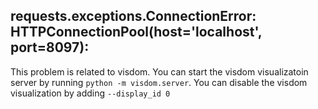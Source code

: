 ## requests.exceptions.ConnectionError: HTTPConnectionPool(host='localhost', port=8097):
This problem is related to visdom. You can start the visdom visualizatoin server by running `python -m visdom.server`. You can disable the visdom visualization by adding `--display_id 0`